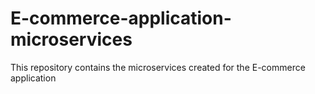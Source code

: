 # E-commerce-application-microservices
This repository contains the microservices created for the E-commerce application
